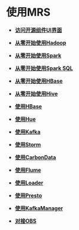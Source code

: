 # 使用MRS<a name="ZH-CN_TOPIC_0057181195"></a>

-   **[访问开源组件UI界面](访问开源组件UI界面.md)**  

-   **[从零开始使用Hadoop](从零开始使用Hadoop.md)**  

-   **[从零开始使用Spark](从零开始使用Spark.md)**  

-   **[从零开始使用Spark SQL](从零开始使用Spark-SQL.md)**  

-   **[从零开始使用HBase](从零开始使用HBase.md)**  

-   **[从零开始使用Hive](从零开始使用Hive.md)**  

-   **[使用HBase](使用HBase.md)**  

-   **[使用Hue](使用Hue.md)**  

-   **[使用Kafka](使用Kafka.md)**  

-   **[使用Storm](使用Storm.md)**  

-   **[使用CarbonData](使用CarbonData.md)**  

-   **[使用Flume](使用Flume.md)**  

-   **[使用Loader](使用Loader.md)**  

-   **[使用Presto](使用Presto.md)**  

-   **[使用KafkaManager](使用KafkaManager.md)**  

-   **[对接OBS](对接OBS.md)**  


